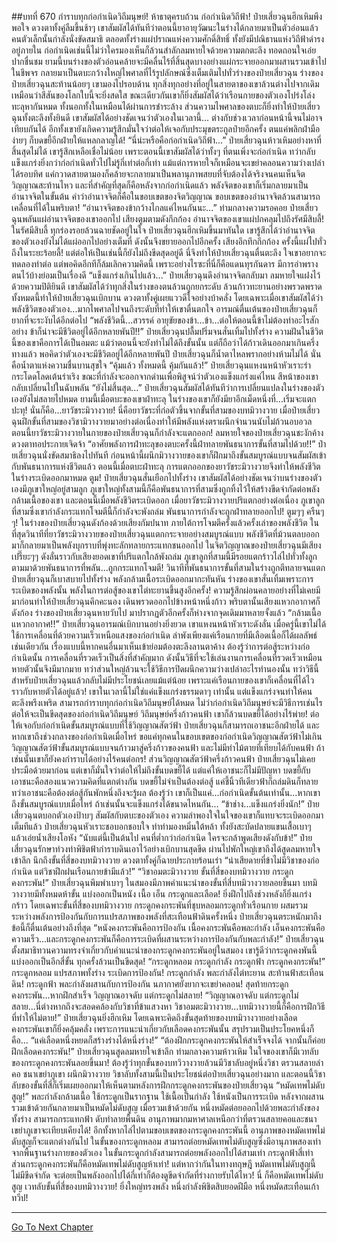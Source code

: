 ##บทที่ 670 กำราบทุกก่อกำเนิดวิถีมนุษย์!
ห้าธาตุครบถ้วน ก่อกำเนิดวิถีฟ้า!
ป๋ายเสี่ยวฉุนฮึกเหิมพึงพอใจ ดวงตาทั้งคู่ลืมขึ้นช้าๆ เขาสัมผัสได้ทันทีว่าตอนนี้ยาอายุวัฒนะในร่างได้กลายมาเป็นตัวอ่อนแล้ว คนตัวเล็กนั้นกำลังนั่งขัดสมาธิ ตลอดทั้งร่างแผ่ปราณแห่งความศักดิ์สิทธิ์ ทั้งยังมีปณิธานแห่งวิถีฟ้าดำรงอยู่ภายใน ก่อกำเนิดเช่นนี้ไม่ว่าใครมองเห็นก็ล้วนสำลักลมหายใจด้วยความตกตะลึง ทอดถอนใจเอ่ยปากชื่นชม
ยามนี้บนร่างของตัวอ่อนคล้ายจะมีคลื่นไร้ที่สิ้นสุดบางอย่างแผ่กระจายออกมาผสานรวมเข้าไปในชีพจร กลายมาเป็นตบะกว้างใหญ่ไพศาลที่ไร้รูปลักษณ์ซึ่งเต็มเติมไปทั่วร่างของป๋ายเสี่ยวฉุน
ร่างของป๋ายเสี่ยวฉุนสะท้านน้อยๆ เขามองไปรอบด้าน ทุกสิ่งทุกอย่างที่อยู่ในสายตาของเขาล้วนต่างไปจากเดิม เหมือนว่าสีสันของโลกใบนี้จะยิ่งสดใส ขณะเดียวกันเขาก็ยิ่งสัมผัสได้ว่าเรือนกายของตัวเองโปร่งโล่งทะลุหากันหมด ทั้งนอกทั้งในเหมือนได้ผ่านการชำระล้าง ส่วนความไพศาลของตบะก็ยิ่งทำให้ป๋ายเสี่ยวฉุนทั้งตะลึงทั้งยินดี เขาสัมผัสได้อย่างชัดเจนว่าตัวเองในเวลานี้...
ต่างกับช่วงเวลาก่อนหน้านี้จนไม่อาจเทียบกันได้ อีกทั้งเขายังเกิดความรู้สึกมั่นใจว่าต่อให้เจอกับประมุขตระกูลป๋ายอีกครั้ง ตนแค่พลิกฝ่ามือง่ายๆ ก็บดขยี้อีกฝ่ายให้แหลกลาญได้!
“นี่น่ะหรือคือก่อกำเนิดวิถีฟ้า...” ป๋ายเสี่ยวฉุนห้าวเหิมอย่างหาที่สิ้นสุดไม่ได้ เขารู้สึกเหลือเชื่อไม่น้อย เพราะตอนนี้เขาสัมผัสได้ว่าทั้งๆ ที่ตนเพิ่งจะก่อกำเนิด ทว่ากลับแข็งแกร่งยิ่งกว่าก่อกำเนิดทั่วไปไม่รู้กี่เท่าต่อกี่เท่า
แม้แต่การหายใจก็เหมือนจะเขย่าคลอนความว่างเปล่าได้รอบทิศ แค่กวาดสายตามองก็คล้ายจะกลายมาเป็นพลานุภาพสยบที่จับต้องได้จริงจนคนเห็นจิตวิญญาณสะท้านไหว
และที่สำคัญที่สุดก็คือหลังจากก่อกำเนิดแล้ว พลังจิตของเขาก็เริ่มกลายมาเป็นอำนาจจิตในขั้นต้น คำว่าอำนาจจิตก็คือในขอบเขตของจิตวิญญาณ ขอบเขตของอำนาจจิตล้วนสามารถเคลื่อนที่ได้ในพริบตา!
“อำนาจจิตของข้ากว้างไกลแค่ไหนกันนะ...” ท่ามกลางความรอคอย ป๋ายเสี่ยวฉุนพลันแผ่อำนาจจิตของเขาออกไป เสียงตูมตามดังกึกก้อง อำนาจจิตของเขาแผ่ปกคลุมไปถึงรัศมีสิบลี้!
ในรัศมีสิบลี้ ทุกร่องรอยล้วนฉายชัดอยู่ในใจ ป๋ายเสี่ยวฉุนฮึกเหิมขึ้นมาทันใด เขารู้สึกได้ว่าอำนาจจิตของตัวเองยังไม่ได้แผ่ออกไปอย่างเต็มที่ ดังนั้นจึงขยายออกไปอีกครั้ง เสียงอึกทึกกึกก้อง ครั้งนี้แผ่ไปทั่วถึงในระยะร้อยลี้!
แต่ต่อให้เป็นเช่นนี้ก็ยังไม่ถึงขีดสุดอยู่ดี นี่จึงทำให้ป๋ายเสี่ยวฉุนตื่นตะลึง ใจเขาอยากจะทดลองทำต่อ แต่พอคิดอีกทีก็ล้มเลิกความคิดนี้ เพราะอย่างไรซะที่นี่ก็คือแดนทุรกันดาร มีการอำพรางตนไว้บ้างย่อมเป็นเรื่องดี
“แข็งแกร่งเกินไปแล้ว...” ป๋ายเสี่ยวฉุนดึงอำนาจจิตกลับมา ลมหายใจแฝงไว้ด้วยความปิติยินดี เขาสัมผัสได้ว่าทุกสิ่งในร่างของตนล้วนถูกยกระดับ ล้วนก้าวทะยานอย่างพรวดพราด ทั้งหมดนี้ทำให้ป๋ายเสี่ยวฉุนเบิกบาน ดวงตาทั้งคู่เผยแววดีใจอย่างบ้าคลั่ง โดยเฉพาะเมื่อเขาสัมผัสได้ว่าพลังชีวิตของตัวเอง...มากไพศาลไปจนถึงระดับที่ทำให้เขาตื่นตกใจ อารมณ์ตื่นเต้นของป๋ายเสี่ยวฉุนก็ยากที่จะระงับได้อีกต่อไป
“พลังชีวิตนี้...สวรรค์ อายุขัยของข้า...ข้า...ต่อให้ตอนนี้ข้าไม่ต้องทำอะไรสักอย่าง ข้าก็น่าจะมีชีวิตอยู่ได้อีกหลายพันปี!!” ป๋ายเสี่ยวฉุนปลื้มปริ่มจนสั่นเทิ้มไปทั้งร่าง ความฝันในชีวิตนี้ของเขาคือการได้เป็นอมตะ แม้ว่าตอนนี้จะยังทำไม่ได้ถึงขั้นนั้น แต่ก็ถือว่าได้ก้าวเดินออกมาเกินครึ่งทางแล้ว พอคิดว่าตัวเองจะมีชีวิตอยู่ได้อีกหลายพันปี ป๋ายเสี่ยวฉุนก็น้ำตาไหลพรากอย่างห้ามไม่ได้ นั่นคือน้ำตาแห่งความชื่นบานสุขใจ
“คุ้มแล้ว ทั้งหมดนี้ คุ้มกันแล้ว!” ป๋ายเสี่ยวฉุนแหงนหน้าหัวเราะร่า กระโดดโลดเต้นร่าเริง ขณะที่กำลังจะออกจากด่านเพื่อพิสูจน์ว่าตัวเองแข็งแกร่งแค่ไหน สีหน้าของเขากลับเปลี่ยนไปในฉับพลัน
“ยังไม่สิ้นสุด...” ป๋ายเสี่ยวฉุนสัมผัสได้ทันทีว่าการเปลี่ยนแปลงในร่างของตัวเองยังไม่สลายไปหมด ยามนี้เมื่อตบะของเขาฝ่าทะลุ ในร่างของเขาก็ยังมียาอีกเม็ดหนึ่งที่...เริ่มจะแตกปะทุ!
นั่นก็คือ...ยาวัชระมิวางวาย!
นี่คือยาวัชระที่ก่อตัวขึ้นจากขั้นที่สามของบทมิวางวาย เมื่อป๋ายเสี่ยวฉุนฝึกขั้นที่สามของวิชามิวางวายมาอย่างต่อเนื่องทำให้มีพลังแห่งตราผนึกจำนวนนับไม่ถ้วนอบอวล ตอนนี้ยาวัชระมิวางวายในกายของป๋ายเสี่ยวฉุนก็กำลังจะแตกออก!
ลมหายใจของป๋ายเสี่ยวฉุนชะงักค้าง ดวงตาทอประกายเจิดจ้า
“อาศัยพลังการฝ่าทะลุของตบะครั้งนี้ฝ่าทลายพันธนาการขั้นที่สามไปด้วย!!” ป๋ายเสี่ยวฉุนนั่งขัดสมาธิลงไปทันที ก่อนหน้านี้ผนึกมิวางวายของเขาก็ฝึกมาถึงขั้นสมบูรณ์แบบจนสัมผัสเข้ากับพันธนาการแห่งชีวิตแล้ว ตอนนี้เมื่อตบะฝ่าทะลุ การแตกออกของยาวัชระมิวางวายจึงทำให้พลังชีวิตในร่างระเบิดออกมาหมด
ตูม!
ป๋ายเสี่ยวฉุนสั่นเยือกไปทั้งร่าง เขาสัมผัสได้อย่างชัดเจนว่าบนร่างของตัวเองมีภูเขาใหญ่อยู่สามลูก ภูเขาใหญ่ทั้งสามนี้ก็คือพันธนาการที่สามซึ่งถูกทิ้งไว้ให้สร้างขีดจำกัดต่อพลังกล้ามเนื้อของเขา
และตอนนี้เมื่อพลังชีวิตระเบิดออก เมื่อยาวัชระมิวางวายปริแตกอย่างต่อเนื่อง ภูเขาลูกที่สามซึ่งเขากำลังกระแทกโจมตีนี้ก็กำลังจะพังถล่ม พันธนาการกำลังจะถูกฝ่าทลายออกไป!
ตูมๆๆ ครืนๆๆ!
ในร่างของป๋ายเสี่ยวฉุนดังก้องด้วยเสียงกัมปนาท ภายใต้การโจมตีครั้งแล้วครั้งเล่าของพลังชีวิต ในที่สุดวินาทีที่ยาวัชระมิวางวายของป๋ายเสี่ยวฉุนแตกกระจายอย่างสมบูรณ์แบบ พลังชีวิตที่ม้วนตลบออกมาก็กลายมาเป็นพลังบุกราบที่พุ่งทะลักทลายกระแทกชนออกไป ในจิตวิญญาณของป๋ายเสี่ยวฉุนมีเสียงเปรี๊ยะๆๆ ดังลั่นราวกับเสียงยอดเขาที่ปริแตกใกล้พังถล่ม ภูเขาลูกที่สามนี้มีรอยแตกร้าวไล่ไปทั่วทั้งลูก ตามมาด้วยพันธนาการที่พลัน...ถูกกระแทกโจมตี!
วินาทีที่พันธนาการขั้นที่สามในร่างถูกตีทลายจนแตก ป๋ายเสี่ยวฉุนก็เบาสบายไปทั้งร่าง พลังกล้ามเนื้อระเบิดออกมากะทันหัน ร่างของเขาสั่นเทิ้มเพราะการระเบิดของพลังนั้น พลังในการต่อสู้ของเขาไต่ทะยานขึ้นสูงอีกครั้ง!
ความรู้สึกผ่อนคลายอย่างที่ไม่เคยมีมาก่อนทำให้ป๋ายเสี่ยวฉุนคึกคะนอง เดินพรวดออกไปข้างหน้าหนึ่งก้าว พริบตานั้นเสียงแหวกอากาศก็ดังก้อง ร่างของป๋ายเสี่ยวฉุนหายวับไป มาปรากฏตัวอีกครั้งก็ห่างจากจุดเดิมมาหลายจั้งแล้ว
“กล้ามเนื้อแหวกอากาศ!!” ป๋ายเสี่ยวฉุนอารมณ์เบิกบานอย่างยิ่งยวด เขาแหงนหน้าหัวเราะดังลั่น เมื่อครู่นี้เขาไม่ได้ใช้การเคลื่อนที่ด้วยความเร็วเหนือแสงของก่อกำเนิด ลำพังเพียงแค่เรือนกายที่มีเลือดเนื้อก็ได้ผลลัพธ์เช่นเดียวกัน เรื่องแบบนี้หากคนอื่นมาเห็นเข้าย่อมต้องตะลึงลานตาค้าง ต้องรู้ว่าการต่อสู้ระหว่างก่อกำเนิดนั้น การเคลื่อนที่รวดเร็วเป็นสิ่งที่สำคัญมาก ดังนั้นวิธีที่จะใช้เล่นงานการเคลื่อนที่รวดเร็วเหมือนหายตัวนั้นจึงมีมากมาย ทว่าส่วนใหญ่ล้วนจะใช้วิธีการปิดผนึกความว่างเปล่าอะไรทำนองนั้น
ทว่าวิธีนี้ สำหรับป๋ายเสี่ยวฉุนแล้วกลับไม่มีประโยชน์เลยแม้แต่น้อย เพราะแค่เรือนกายของเขาก็เคลื่อนที่ได้ไวราวกับหายตัวได้อยู่แล้ว!
เขาในเวลานี้ไม่ใช่แค่แข็งแกร่งธรรมดาๆ เท่านั้น แต่แข็งแกร่งจนทำให้คนตะลึงพรึงเพริด สามารถกำราบทุกก่อกำเนิดวิถีมนุษย์ได้หมด ไม่ว่าก่อกำเนิดวิถีมนุษย์จะมีวิธีการเช่นไร ต่อให้จะเป็นขีดสุดของก่อกำเนิดวิถีมนุษย์ วิถีมนุษย์ครึ่งก้าวคนฟ้า เขาก็ล้วนบดขยี้ได้อย่างไร้พ่าย!
ต่อให้เจอกับก่อกำเนิดขั้นสมบูรณ์แบบที่ใช้วิญญาณสัตว์ฟ้า ป๋ายเสี่ยวฉุนก็สามารถเอาชนะอีกฝ่ายได้ และหากเขาถึงช่วงกลางของก่อกำเนิดเมื่อไหร่ ขอแค่ทุกคนในขอบเขตของก่อกำเนิดวิญญาณสัตว์ฟ้าไม่เกินวิญญาณสัตว์ฟ้าขั้นสมบูรณ์แบบจนก้าวมาสู่ครึ่งก้าวของคนฟ้า และไม่มีท่าไม้ตายที่เทียบได้กับคนฟ้า ถ้าเช่นนั้นเขาก็ยังคงกำราบได้อย่างไร้คนต่อกร! ส่วนวิญญาณสัตว์ฟ้าครึ่งก้าวคนฟ้า ป๋ายเสี่ยวฉุนไม่เคยประมือด้วยมาก่อน แต่เขาก็มั่นใจว่าต่อให้ไม่ถึงขั้นบดขยี้ได้ แต่แค่ให้เอาชนะก็ไม่มีปัญหา
บดขยี้กับเอาชนะคือสองแนวความคิดที่แตกต่างกัน บดขยี้ไม่จำเป็นต้องต่อสู้ แค่ชี้นิ้วทีเดียวฟ้าก็ถล่มดินก็ทลาย ทว่าเอาชนะคือต้องต่อสู้กันพักหนึ่งถึงจะรู้ผล
ต้องรู้ว่า เขาก็เป็นแค่...ก่อกำเนิดขั้นต้นเท่านั้น...หากเขาถึงขั้นสมบูรณ์แบบเมื่อไหร่ ถ้าเช่นนั้นจะแข็งแกร่งได้ขนาดไหนกัน...
“ข้าช่าง...แข็งแกร่งยิ่งนัก!” ป๋ายเสี่ยวฉุนตบอกตัวเองป้าบๆ สัมผัสกับตบะของตัวเอง ความลำพองใจในใจของเขาก็แทบจะระเบิดออกมาเต็มทีแล้ว
ป๋ายเสี่ยวฉุนหัวเราะชอบอกชอบใจ ทำท่ามองหมิ่นใต้หล้า ทั้งยังสะบัดปลายแขนเสื้อเบาๆ แล้วเอ่ยน้ำเสียงโอหัง
“นับแต่นี้เป็นต้นไป คนที่ต่ำกว่าก่อกำเนิด ใครจะกล้าพูดเสียงดังกับข้า!” ป๋ายเสี่ยวฉุนรักษาท่วงท่าพิชิตฟ้ากำราบดินเอาไว้อย่างเบิกบานสุดขีด ผ่านไปพักใหญ่เขาถึงได้สูดลมหายใจเข้าลึก นึกถึงขั้นที่สี่ของบทมิวางวาย ดวงตาทั้งคู่ก็ฉายประกายร้อนเร่า
“น่าเสียดายที่ข้าไม่มีวิชาของก่อกำเนิด แต่วิชาฝึกฝนเรือนกายข้ามีแล้ว!”
“วิชาอมตะมิวางวาย ขั้นที่สี่ของบทมิวางวาย กระดูกคงกระพัน!” ป๋ายเสี่ยวฉุนพึมพำเบาๆ ในสมองมีภาพคำแนะนำของขั้นที่สี่บทมิวางวายลอยขึ้นมา บทมิวางวายมีทั้งหมดห้าขั้น แบ่งออกเป็นหนัง เนื้อ เอ็น กระดูกและเลือด!
ยิ่งฝึกไปถึงช่วงหลังก็ยิ่งแกร่งกร้าว โดยเฉพาะขั้นที่สี่ของบทมิวางวาย กระดูกคงกระพันที่ชุบหลอมกระดูกทั่วเรือนกาย ผสมรวมระหว่างพลังการป้องกันกับการแปรสภาพของพลังที่สะเทือนฟ้าดินครั้งหนึ่ง ป๋ายเสี่ยวฉุนตระหนักมาถึงข้อนี้ก็ตื่นเต้นอย่างถึงที่สุด
“หนังคงกระพันคือการป้องกัน เนื้อคงกระพันคือพละกำลัง เอ็นคงกระพันคือความเร็ว...และกระดูกคงกระพันก็คือการระเบิดที่ผสานระหว่างการป้องกันกับพละกำลัง!” ป๋ายเสี่ยวฉุนตั้งสมาธิทวนความทรงจำเกี่ยวกับคำแนะนำของกระดูกคงกระพันอยู่ในสมอง เขารู้ดีว่ากระดูกคงพันนี้แบ่งออกเป็นอีกสี่ขั้น ทุกครั้งล้วนเป็นขีดสุด!
“กระดูกหลอม กระดูกกำลัง กระดูกฟ้า กระดูกคงกระพัน!”
กระดูกหลอม แปรสภาพทั้งร่าง ระเบิดการป้องกัน!
กระดูกกำลัง พละกำลังไต่ทะยาน สะท้านฟ้าสะเทือนดิน!
กระดูกฟ้า พละกำลังผสานกับการป้องกัน นภากาศยังยากจะเขย่าคลอน!
สุดท้ายกระดูกคงกระพัน...หากฝึกสำเร็จ วิญญาณอาจดับ แต่กระดูกไม่สลาย!
“วิญญาณอาจดับ แต่กระดูกไม่สลาย...นี่ต่างหากถึงจะสอดคล้องกับวิชาที่ข้าแสวงหา วิชาอมตะมิวางวาย...บทมิวางวายนี้ก็คือการฝึกวิธีที่ทำให้ไม่ตาย!” ป๋ายเสี่ยวฉุนยิ่งฮึกเหิม โดยเฉพาะคิดถึงขั้นสุดท้ายของบทมิวางวายอย่างเลือดคงกระพันเขาก็ยิ่งคลุ้มคลั่ง เพราะการแนะนำเกี่ยวกับเลือดคงกระพันนั้น สรุปรวมเป็นประโยคหนึ่งก็คือ...
“แค่เลือดหนึ่งหยดก็สร้างร่างได้หนึ่งร่าง!”
“ต้องฝึกกระดูกคงกระพันให้สำเร็จจงได้ จากนั้นก็ค่อยฝึกเลือดคงกระพัน!” ป๋ายเสี่ยวฉุนสูดลมหายใจเข้าลึก ท่ามกลางความห้าวเหิม ในใจของเขาก็มีเวทลับของกระดูกคงกระพันลอยขึ้นมา!
ต้องรู้ว่าทุกขั้นของบทวิวางวายล้วนมีวิชาลับอยู่หนึ่งวิชา ตรวนสลายลำคอ ชนาเขย่าภูเขา ผนึกมิวางวาย วิชาลับทั้งสามนี้เป็นประโยชน์ต่อป๋ายเสี่ยวฉุนอย่างมาก และตอนนี้วิชาลับของขั้นที่สี่ก็เริ่มเผยออกมาให้เห็นตามหลังการฝึกกระดูกคงกระพันของป๋ายเสี่ยวฉุน
“หมัดเทพไม่ดับสูญ!”
พละกำลังกล้ามเนื้อ ใช้กระดูกเป็นรากฐาน ใช้เนื้อเป็นกำลัง ใช้หนังเป็นการระเบิด หลังจากผสานรวมเข้าด้วยกันกลายมาเป็นหมัดไม่ดับสูญ เมื่อรวมเข้าด้วยกัน หนึ่งหมัดต่อยออกไปด้วยพละกำลังของทั้งร่าง สามารถกระแทกฟ้า ดับทำลายพื้นดิน อานุภาพมากมหาศาลเหนือกว่าที่ตรวนสลายคอและชนาเขย่าภูเขาจะเทียบเคียงได้!
อีกทั้งหากไล่ไปตามขอบเขตของกระดูกคงกระพันนี้ อานุภาพของหมัดเทพไม่ดับสูญก็จะแตกต่างกันไป ในขั้นของกระดูกหลอม สามารถต่อยหมัดเทพไม่ดับสูญซึ่งมีอานุภาพสองเท่าจากพื้นฐานร่างกายของตัวเอง ในขั้นกระดูกกำลังสามารถต่อยพลังออกไปได้สามเท่า กระดูกฟ้าสี่เท่า ส่วนกระดูกคงกระพันก็คือหมัดเทพไม่ดับสูญห้าเท่า!
แต่หากว่ากันในทางทฤษฎี หมัดเทพไม่ดับสูญนี้ไม่มีขีดจำกัด จะต่อยเป็นพลังออกไปได้กี่เท่าก็ต้องดูขีดจำกัดที่ร่างกายรับได้ไหว!
นี่ ก็คือหมัดเทพไม่ดับสูญ
เวทลับขั้นที่สี่ของบทมิวางวาย!
ยิ่งใหญ่ทรงพลัง หนึ่งกำลังพิชิตสิบยอดฝีมือ หนึ่งหมัดสะเทือนเก้าทวีป!

------


[Go To Next Chapter]( ./108.md)